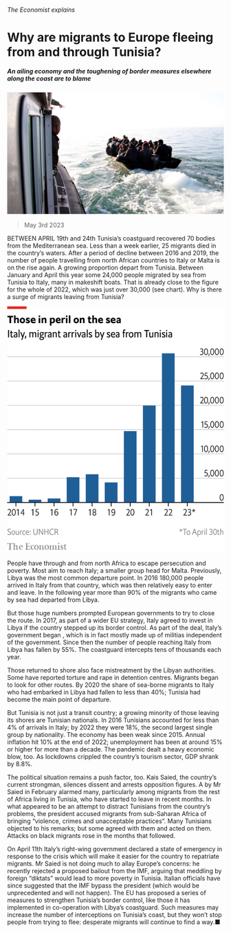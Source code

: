 ###### The Economist explains

# Why are migrants to Europe fleeing from and through Tunisia? 

##### An ailing economy and the toughening of border measures elsewhere along the coast are to blame 

![image](images/20230506_BLP501.jpg) 

> May 3rd 2023 

BETWEEN APRIL 19th and 24th Tunisia’s coastguard recovered 70 bodies from the Mediterranean sea. Less than a week earlier, 25 migrants died in the country’s waters. After a period of decline between 2016 and 2019, the number of people travelling from north African countries to Italy or Malta is on the rise again. A growing proportion depart from Tunisia. Between January and April this year some 24,000 people migrated by sea from Tunisia to Italy, many in makeshift boats. That is already close to the figure for the whole of 2022, which was just over 30,000 (see chart). Why is there a surge of migrants leaving from Tunisia?

![image](images/20230506_WOC018.png) 


People have  through and from north Africa to escape persecution and poverty. Most aim to reach Italy; a smaller group head for Malta. Previously, Libya was the most common departure point. In 2016 180,000 people arrived in Italy from that country, which was then relatively easy to enter and leave. In the following year more than 90% of the migrants who came by sea had departed from Libya. 

But those huge numbers prompted European governments to try to close the route. In 2017, as part of a wider EU strategy, Italy agreed to invest in Libya if the country stepped up its border control. As part of the deal, Italy’s government began , which is in fact mostly made up of militias independent of the government. Since then the number of people reaching Italy from Libya has fallen by 55%. The coastguard intercepts tens of thousands each year. 

Those returned to shore also face mistreatment by the Libyan authorities. Some have reported torture and rape in detention centres. Migrants began to look for other routes. By 2020 the share of sea-borne migrants to Italy who had embarked in Libya had fallen to less than 40%; Tunisia had become the main point of departure. 

But Tunisia is not just a transit country; a growing minority of those leaving its shores are Tunisian nationals. In 2016 Tunisians accounted for less than 4% of arrivals in Italy; by 2022 they were 18%, the second largest single group by nationality. The economy has been weak since 2015. Annual inflation hit 10% at the end of 2022; unemployment has been at around 15% or higher for more than a decade. The pandemic dealt a heavy economic blow, too. As lockdowns crippled the country’s tourism sector, GDP shrank by 8.8%. 

The political situation remains a push factor, too. Kais Saied, the country’s current strongman, silences dissent and arrests opposition figures. A  by Mr Saied in February alarmed many, particularly among migrants from the rest of Africa living in Tunisia, who have started to leave in recent months. In what appeared to be an attempt to distract Tunisians from the country’s problems, the president accused migrants from sub-Saharan Africa of bringing “violence, crimes and unacceptable practices”. Many Tunisians objected to his remarks; but some agreed with them and acted on them. Attacks on black migrants rose in the months that followed. 

On April 11th Italy’s right-wing government declared a state of emergency in response to the crisis which will make it easier for the country to repatriate migrants. Mr Saied is not doing much to allay Europe’s concerns: he recently rejected a proposed bailout from the IMF, arguing that meddling by foreign “diktats” would lead to more poverty in Tunisia. Italian officials have since suggested that the IMF bypass the president (which would be unprecedented and will not happen). The EU has proposed a series of measures to strengthen Tunisia’s border control, like those it has implemented in co-operation with Libya’s coastguard. Such measures may increase the number of interceptions on Tunisia’s coast, but they won’t stop people from trying to flee: desperate migrants will continue to find a way.■

